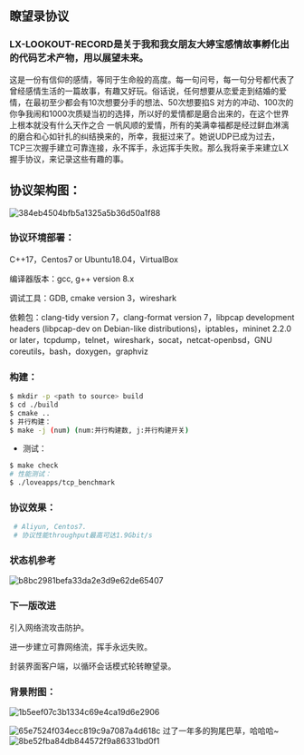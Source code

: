 ## 瞭望录协议
### LX-LOOKOUT-RECORD是关于我和我女朋友大婷宝感情故事孵化出的代码艺术产物，用以展望未来。

 这是一份有信仰的感情，等同于生命般的高度。每一句问号，每一句分号都代表了曾经感情生活的一篇故事，有趣又好玩。俗话说，任何想要从恋爱走到结婚的爱情，在最初至少都会有10次想要分手的想法、50次想要掐S 对方的冲动、100次的你争我闹和1000次质疑当初的选择，所以好的爱情都是磨合出来的，在这个世界上根本就没有什么天作之合 一帆风顺的爱情，所有的美满幸福都是经过鲜血淋漓的磨合和心如针扎的纠结换来的，所幸，我挺过来了。她说UDP已成为过去，TCP三次握手建立可靠连接，永不挥手，永远挥手失败。那么我将亲手来建立LX握手协议，来记录这些有趣的事。



## 协议架构图：

![384eb4504bfb5a1325a5b36d50a1f88](https://user-images.githubusercontent.com/50191422/137712109-44750b88-507b-4e10-9531-0c8da4cf655a.png)


### 协议环境部署：

C++17，Centos7 or Ubuntu18.04，VirtualBox

编译器版本：gcc, g++ version 8.x

调试工具：GDB, cmake version 3，wireshark

依赖包：clang-tidy version  7，clang-format version  7，libpcap development headers (libpcap-dev on Debian-like distributions)，iptables，mininet 2.2.0 or later，tcpdump，telnet，wireshark，socat，netcat-openbsd，GNU coreutils，bash，doxygen，graphviz

### 构建：

```bash
$ mkdir -p <path to source> build
$ cd ./build
$ cmake ..
$ 并行构建：
$ make -j (num) (num:并行构建数, j:并行构建开关)
```

- 测试：

```bash
$ make check
# 性能测试：
$ ./loveapps/tcp_benchmark
```

### 协议效果：

```bash
 # Aliyun, Centos7.
 # 协议性能throughput最高可达1.9Gbit/s
```

### 状态机参考

![b8bc2981befa33da2e3d9e62de65407](https://user-images.githubusercontent.com/50191422/137712214-626768a5-5125-4223-89c3-c8d694c85812.png)


### 下一版改进

引入网络流攻击防护。

进一步建立可靠网络流，挥手永远失败。

封装界面客户端，以循环会话模式轮转瞭望录。

### 背景附图：

![1b5eef07c3b1334c69e4ca19d6e2906](https://user-images.githubusercontent.com/50191422/137711862-182b3e1a-0fcc-44c6-87fd-4cafce2d5e0a.jpg)

![65e7524f034ecc819c9a7087a4d618c](https://user-images.githubusercontent.com/50191422/137711934-47640f4d-249f-406a-a5bb-a043524a2b04.jpg)
过了一年多的狗尾巴草，哈哈哈~
![8be52fba84db844572f9a86331bd0f1](https://user-images.githubusercontent.com/50191422/137711966-1a8e419d-04ca-4f66-8ec9-a0fa11afe8d2.jpg)
